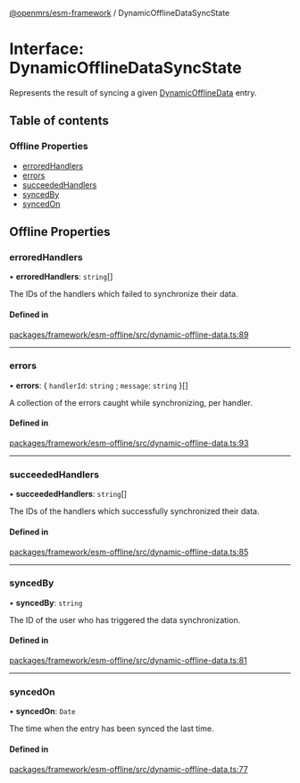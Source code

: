 [@openmrs/esm-framework](../API.md) / DynamicOfflineDataSyncState

# Interface: DynamicOfflineDataSyncState

Represents the result of syncing a given [DynamicOfflineData](DynamicOfflineData.md) entry.

## Table of contents

### Offline Properties

- [erroredHandlers](DynamicOfflineDataSyncState.md#erroredhandlers)
- [errors](DynamicOfflineDataSyncState.md#errors)
- [succeededHandlers](DynamicOfflineDataSyncState.md#succeededhandlers)
- [syncedBy](DynamicOfflineDataSyncState.md#syncedby)
- [syncedOn](DynamicOfflineDataSyncState.md#syncedon)

## Offline Properties

### erroredHandlers

• **erroredHandlers**: `string`[]

The IDs of the handlers which failed to synchronize their data.

#### Defined in

[packages/framework/esm-offline/src/dynamic-offline-data.ts:89](https://github.com/openmrs/openmrs-esm-core/blob/main/packages/framework/esm-offline/src/dynamic-offline-data.ts#L89)

___

### errors

• **errors**: { `handlerId`: `string` ; `message`: `string`  }[]

A collection of the errors caught while synchronizing, per handler.

#### Defined in

[packages/framework/esm-offline/src/dynamic-offline-data.ts:93](https://github.com/openmrs/openmrs-esm-core/blob/main/packages/framework/esm-offline/src/dynamic-offline-data.ts#L93)

___

### succeededHandlers

• **succeededHandlers**: `string`[]

The IDs of the handlers which successfully synchronized their data.

#### Defined in

[packages/framework/esm-offline/src/dynamic-offline-data.ts:85](https://github.com/openmrs/openmrs-esm-core/blob/main/packages/framework/esm-offline/src/dynamic-offline-data.ts#L85)

___

### syncedBy

• **syncedBy**: `string`

The ID of the user who has triggered the data synchronization.

#### Defined in

[packages/framework/esm-offline/src/dynamic-offline-data.ts:81](https://github.com/openmrs/openmrs-esm-core/blob/main/packages/framework/esm-offline/src/dynamic-offline-data.ts#L81)

___

### syncedOn

• **syncedOn**: `Date`

The time when the entry has been synced the last time.

#### Defined in

[packages/framework/esm-offline/src/dynamic-offline-data.ts:77](https://github.com/openmrs/openmrs-esm-core/blob/main/packages/framework/esm-offline/src/dynamic-offline-data.ts#L77)
